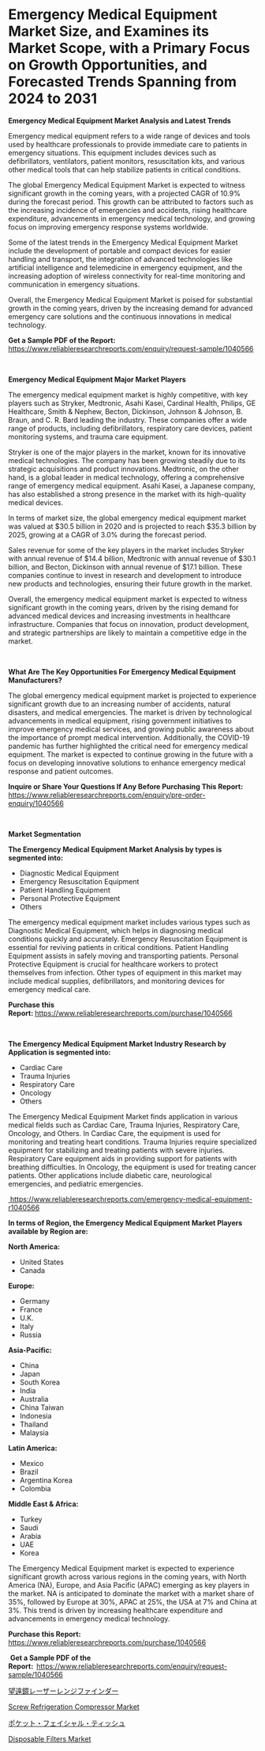 <p><h1>Emergency Medical Equipment Market Size, and Examines its Market Scope, with a Primary Focus on Growth Opportunities, and Forecasted Trends Spanning from 2024 to 2031</h1></p><p><strong>Emergency Medical Equipment Market Analysis and Latest Trends</strong></p>
<p><p>Emergency medical equipment refers to a wide range of devices and tools used by healthcare professionals to provide immediate care to patients in emergency situations. This equipment includes devices such as defibrillators, ventilators, patient monitors, resuscitation kits, and various other medical tools that can help stabilize patients in critical conditions.</p><p>The global Emergency Medical Equipment Market is expected to witness significant growth in the coming years, with a projected CAGR of 10.9% during the forecast period. This growth can be attributed to factors such as the increasing incidence of emergencies and accidents, rising healthcare expenditure, advancements in emergency medical technology, and growing focus on improving emergency response systems worldwide.</p><p>Some of the latest trends in the Emergency Medical Equipment Market include the development of portable and compact devices for easier handling and transport, the integration of advanced technologies like artificial intelligence and telemedicine in emergency equipment, and the increasing adoption of wireless connectivity for real-time monitoring and communication in emergency situations.</p><p>Overall, the Emergency Medical Equipment Market is poised for substantial growth in the coming years, driven by the increasing demand for advanced emergency care solutions and the continuous innovations in medical technology.</p></p>
<p><strong>Get a Sample PDF of the Report:&nbsp;</strong> <a href="https://www.reliableresearchreports.com/enquiry/request-sample/1040566">https://www.reliableresearchreports.com/enquiry/request-sample/1040566</a></p>
<p>&nbsp;</p>
<p><strong>Emergency Medical Equipment Major Market Players</strong></p>
<p><p>The emergency medical equipment market is highly competitive, with key players such as Stryker, Medtronic, Asahi Kasei, Cardinal Health, Philips, GE Healthcare, Smith & Nephew, Becton, Dickinson, Johnson & Johnson, B. Braun, and C. R. Bard leading the industry. These companies offer a wide range of products, including defibrillators, respiratory care devices, patient monitoring systems, and trauma care equipment.</p><p>Stryker is one of the major players in the market, known for its innovative medical technologies. The company has been growing steadily due to its strategic acquisitions and product innovations. Medtronic, on the other hand, is a global leader in medical technology, offering a comprehensive range of emergency medical equipment. Asahi Kasei, a Japanese company, has also established a strong presence in the market with its high-quality medical devices.</p><p>In terms of market size, the global emergency medical equipment market was valued at $30.5 billion in 2020 and is projected to reach $35.3 billion by 2025, growing at a CAGR of 3.0% during the forecast period. </p><p>Sales revenue for some of the key players in the market includes Stryker with annual revenue of $14.4 billion, Medtronic with annual revenue of $30.1 billion, and Becton, Dickinson with annual revenue of $17.1 billion. These companies continue to invest in research and development to introduce new products and technologies, ensuring their future growth in the market. </p><p>Overall, the emergency medical equipment market is expected to witness significant growth in the coming years, driven by the rising demand for advanced medical devices and increasing investments in healthcare infrastructure. Companies that focus on innovation, product development, and strategic partnerships are likely to maintain a competitive edge in the market.</p></p>
<p>&nbsp;</p>
<p><strong>What Are The Key Opportunities For Emergency Medical Equipment Manufacturers?</strong></p>
<p><p>The global emergency medical equipment market is projected to experience significant growth due to an increasing number of accidents, natural disasters, and medical emergencies. The market is driven by technological advancements in medical equipment, rising government initiatives to improve emergency medical services, and growing public awareness about the importance of prompt medical intervention. Additionally, the COVID-19 pandemic has further highlighted the critical need for emergency medical equipment. The market is expected to continue growing in the future with a focus on developing innovative solutions to enhance emergency medical response and patient outcomes.</p></p>
<p><strong>Inquire or Share Your Questions If Any Before Purchasing This Report:</strong> <a href="https://www.reliableresearchreports.com/enquiry/pre-order-enquiry/1040566">https://www.reliableresearchreports.com/enquiry/pre-order-enquiry/1040566</a></p>
<p>&nbsp;</p>
<p><strong>Market Segmentation</strong></p>
<p><strong>The Emergency Medical Equipment Market Analysis by types is segmented into:</strong></p>
<p><ul><li>Diagnostic Medical Equipment</li><li>Emergency Resuscitation Equipment</li><li>Patient Handling Equipment</li><li>Personal Protective Equipment</li><li>Others</li></ul></p>
<p><p>The emergency medical equipment market includes various types such as Diagnostic Medical Equipment, which helps in diagnosing medical conditions quickly and accurately. Emergency Resuscitation Equipment is essential for reviving patients in critical conditions. Patient Handling Equipment assists in safely moving and transporting patients. Personal Protective Equipment is crucial for healthcare workers to protect themselves from infection. Other types of equipment in this market may include medical supplies, defibrillators, and monitoring devices for emergency medical care.</p></p>
<p><strong>Purchase this Report:&nbsp;</strong><a href="https://www.reliableresearchreports.com/purchase/1040566">https://www.reliableresearchreports.com/purchase/1040566</a></p>
<p>&nbsp;</p>
<p><strong>The Emergency Medical Equipment Market Industry Research by Application is segmented into:</strong></p>
<p><ul><li>Cardiac Care</li><li>Trauma Injuries</li><li>Respiratory Care</li><li>Oncology</li><li>Others</li></ul></p>
<p><p>The Emergency Medical Equipment Market finds application in various medical fields such as Cardiac Care, Trauma Injuries, Respiratory Care, Oncology, and Others. In Cardiac Care, the equipment is used for monitoring and treating heart conditions. Trauma Injuries require specialized equipment for stabilizing and treating patients with severe injuries. Respiratory Care equipment aids in providing support for patients with breathing difficulties. In Oncology, the equipment is used for treating cancer patients. Other applications include diabetic care, neurological emergencies, and pediatric emergencies.</p></p>
<p><a href="https://www.reliableresearchreports.com/emergency-medical-equipment-r1040566">&nbsp;https://www.reliableresearchreports.com/emergency-medical-equipment-r1040566</a></p>
<p><strong>In terms of Region, the Emergency Medical Equipment Market Players available by Region are:</strong></p>
<p>
    <p> <strong> North America: </strong>
        <ul>
            <li>United States</li>
            <li>Canada</li>
        </ul>
        </p> 
    <p> <strong> Europe: </strong>
        <ul>
            <li>Germany</li>
            <li>France</li>
            <li>U.K.</li>
            <li>Italy</li>
            <li>Russia</li>
        </ul>
        </p> 
    <p> <strong> Asia-Pacific: </strong>
        <ul>
            <li>China</li>
            <li>Japan</li>
            <li>South Korea</li>
            <li>India</li>
            <li>Australia</li>
            <li>China Taiwan</li>
            <li>Indonesia</li>
            <li>Thailand</li>
            <li>Malaysia</li>
        </ul>
        </p> 
    <p> <strong> Latin America: </strong>
        <ul>
            <li>Mexico</li>
            <li>Brazil</li>
            <li>Argentina Korea</li>
            <li>Colombia</li>
        </ul>
        </p> 
    <p> <strong> Middle East & Africa: </strong>
        <ul>
            <li>Turkey</li>
            <li>Saudi</li>
            <li>Arabia</li>
            <li>UAE</li>
            <li>Korea</li>
        </ul>
    </p>
    </p>
<p><p>The Emergency Medical Equipment market is expected to experience significant growth across various regions in the coming years, with North America (NA), Europe, and Asia Pacific (APAC) emerging as key players in the market. NA is anticipated to dominate the market with a market share of 35%, followed by Europe at 30%, APAC at 25%, the USA at 7% and China at 3%. This trend is driven by increasing healthcare expenditure and advancements in emergency medical technology.</p></p>
<p><strong>Purchase this Report: </strong><a href="https://www.reliableresearchreports.com/purchase/1040566">https://www.reliableresearchreports.com/purchase/1040566</a></p>
<p>&nbsp;<strong>Get a Sample PDF of the Report:&nbsp;&nbsp;</strong><a href="https://www.reliableresearchreports.com/enquiry/request-sample/1040566">https://www.reliableresearchreports.com/enquiry/request-sample/1040566</a></p>
<p><strong></strong></p>
<p><p><a href="https://github.com/EstaSprer20231/Market-Research-Report-List-1/blob/main/921722333615.md">望遠鏡レーザーレンジファインダー</a></p><p><a href="https://github.com/Sarissaschmalingtr6fz2739/Market-Research-Report-List-2/blob/main/screw-refrigeration-compressor-market.md">Screw Refrigeration Compressor Market</a></p><p><a href="https://github.com/vlcostes/Market-Research-Report-List-1/blob/main/564590333614.md">ポケット・フェイシャル・ティッシュ</a></p><p><a href="https://github.com/jodemen/Market-Research-Report-List-2/blob/main/disposable-filters-market.md">Disposable Filters Market</a></p></p>